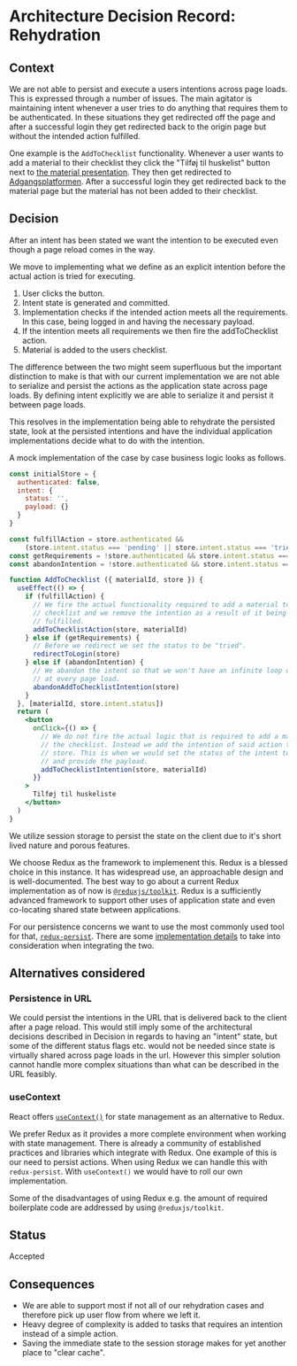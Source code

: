 # Architecture Decision Record: Rehydration

## Context

We are not able to persist and execute a users intentions across page loads.
This is expressed through a number of issues. The main agitator is maintaining
intent whenever a user tries to do anything that requires them to be
authenticated. In these situations they get redirected off the page and after a
successful login they get redirected back to the origin page but without the
intended action fulfilled.

One example is the `AddToChecklist` functionality. Whenever a user wants to add
a material to their checklist they click the "Tilføj til huskelist" button next
to [the material presentation](https://genbib.dk/ting/object/870970-basis%3A54871910).
They then get redirected to [Adgangsplatformen](https://login.bib.dk/login).
After a successful login they get redirected back to the material page but the
material has not been added to their checklist.

## Decision

After an intent has been stated we want the intention to be executed even though
a page reload comes in the way.

We move to implementing what we define as an explicit intention before the
actual action is tried for executing.

1. User clicks the button.
2. Intent state is generated and committed.
3. Implementation checks if the intended action meets all the requirements. In
   this case, being logged in and having the necessary payload.
4. If the intention meets all requirements we then fire the addToChecklist
   action.
5. Material is added to the users checklist.

The difference between the two might seem superfluous but the important
distinction to make is that with our current implementation we are not able to
serialize and persist the actions as the application state across page loads. By
defining intent explicitly we are able to serialize it and persist it between
page loads.

This resolves in the implementation being able to rehydrate the persisted state,
look at the persisted intentions and have the individual application
implementations decide what to do with the intention.

A mock implementation of the case by case business logic looks as follows.

```jsx
const initialStore = {
  authenticated: false,
  intent: {
    status: '',
    payload: {}
  }
}

const fulfillAction = store.authenticated && 
    (store.intent.status === 'pending' || store.intent.status === 'tried')
const getRequirements = !store.authenticated && store.intent.status === 'pending'
const abandonIntention = !store.authenticated && store.intent.status === 'tried'

function AddToChecklist ({ materialId, store }) {
  useEffect(() => {
    if (fulfillAction) {
      // We fire the actual functionality required to add a material to the 
      // checklist and we remove the intention as a result of it being
      // fulfilled.
      addToChecklistAction(store, materialId)
    } else if (getRequirements) {
      // Before we redirect we set the status to be "tried".
      redirectToLogin(store)
    } else if (abandonIntention) {
      // We abandon the intent so that we won't have an infinite loop of retries
      // at every page load.
      abandonAddToChecklistIntention(store)
    }
  }, [materialId, store.intent.status])
  return (
    <button
      onClick={() => {
        // We do not fire the actual logic that is required to add a material to
        // the checklist. Instead we add the intention of said action to the
        // store. This is when we would set the status of the intent to pending
        // and provide the payload.
        addToChecklistIntention(store, materialId)
      }}
    >
      Tilføj til huskeliste
    </button>
  )
}
```

We utilize session storage to persist the state on the client due to it's short
lived nature and porous features.

We choose Redux as the framework to implemenent this. Redux is a blessed choice
in this instance. It has widespread use, an approachable design and is
well-documented. The best way to go about a current Redux implementation as of
now is [`@reduxjs/toolkit`](https://redux-toolkit.js.org/). Redux is a
sufficiently advanced framework to support other uses of application state and
even co-locating shared state between applications.

For our persistence concerns we want to use the most commonly used tool for
that, [`redux-persist`](https://github.com/rt2zz/redux-persist). There are some
[implementation details](https://redux-toolkit.js.org/usage/usage-guide#use-with-redux-persist)
to take into consideration when integrating the two.

## Alternatives considered

### Persistence in URL

We could persist the intentions in the URL that is delivered back to the client
after a page reload. This would still imply some of the architectural decisions
described in Decision in regards to having an "intent" state, but some of the
different status flags etc. would not be needed since state is virtually shared
across page loads in the url. However this simpler solution cannot handle more
complex situations than what can be described in the URL feasibly.

### useContext

React offers [`useContext()`](https://reactjs.org/docs/hooks-reference.html#usecontext)
for state management as an alternative to Redux.

We prefer Redux as it provides a more complete environment when working with
state management. There is already a community of established practices and
libraries which integrate with Redux. One example of this is our need to persist
actions. When using Redux we can handle this with `redux-persist`. With
`useContext()` we would have to roll our own implementation.

Some of the disadvantages of using Redux e.g. the amount of required boilerplate
code are addressed by using `@reduxjs/toolkit`.

## Status

Accepted

## Consequences

- We are able to support most if not all of our rehydration cases and therefore
  pick up user flow from where we left it.
- Heavy degree of complexity is added to tasks that requires an intention
  instead of a simple action.
- Saving the immediate state to the session storage makes for yet another place
  to "clear cache".
